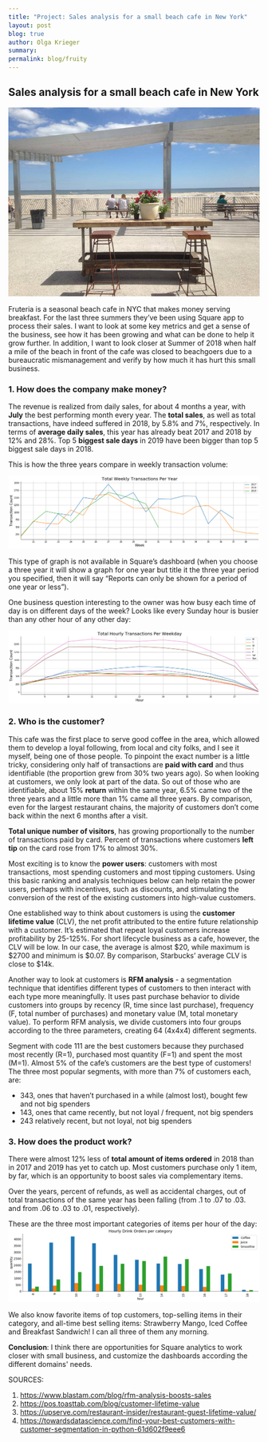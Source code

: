 ```yaml
---
title: "Project: Sales analysis for a small beach cafe in New York"
layout: post
blog: true
author: Olga Krieger
summary:
permalink: blog/fruity
---
```

## Sales analysis for a small beach cafe in New York
![png](/assets/images/posts/fruit/fruit-main.jpg)

Fruteria is a seasonal beach cafe in NYC that makes money serving breakfast. For the last three summers they’ve been using Square app to process their sales. I want to look at some key metrics and get a sense of the business, see how it has been growing and what can be done to help it grow further. In addition, I want to look closer at Summer of 2018 when half a mile of the beach in front of the cafe was closed to beachgoers due to a bureaucratic mismanagement and verify by how much it has hurt this small business. 

### 1. How does the company make money?

The revenue is realized from daily sales, for about 4 months a year, with **July** the best performing month every year. The **total sales**, as well as total transactions, have indeed suffered in 2018, by 5.8% and 7%, respectively. In terms of **average daily sales**, this year has already beat 2017 and 2018 by  12% and 28%. Top 5 **biggest sale days** in 2019 have been bigger than top 5 biggest sale days in 2018. 

This is how the three years compare in weekly transaction volume:

![png](/assets/images/posts/fruit/transactions_weekly.png)

This type of graph is not available in Square’s dashboard (when you choose a three year it will show a graph for one year but title it the three year period you specified, then it will say “Reports can only be shown for a period of one year or less”).

One business question interesting to the owner was how busy each time of day is on different days of the week? Looks like every Sunday hour is busier than any other hour of any other day:


![png](/assets/images/posts/fruit/transactions_hourly.png)



### 2. Who is the customer?

This cafe was the first place to serve good coffee in the area, which allowed them to develop a loyal following, from local and city folks, and I see it myself, being one of those people. To pinpoint the exact number is a little tricky, considering only half of transactions are **paid with card** and thus identifiable (the proportion grew from 30% two years ago). So when looking at customers, we only look at part of the data. So out of those who are identifiable, about 15% **return** within the same year, 6.5% came two of the three years and a little more than 1% came all three years. By comparison, even for the largest restaurant chains, the majority of customers don’t come back within the next 6 months after a visit. 

**Total unique number of visitors**, has growing proportionally to the number of transactions paid by card. Percent of transactions where customers **left tip** on the card rose from 17% to almost 30%.

Most exciting is to know the **power users**: customers with most transactions, most spending customers and most tipping customers. Using this basic ranking and analysis techniques below can help retain the power users, perhaps with incentives, such as discounts, and stimulating the conversion of the rest of the existing customers into high-value customers.

One established way to think about customers is using the **customer lifetime value** (CLV), the net profit attributed to the entire future relationship with a customer. It’s estimated that repeat loyal customers increase profitability by 25-125%. For short lifecycle business as a cafe, however, the CLV will be low. In our case, the average is almost $20, while maximum is $2700 and minimum is $0.07. By comparison, Starbucks’ average CLV is close to $14k.

Another way to look at customers is **RFM analysis** - a segmentation technique that identifies different types of customers to then interact with each type more meaningfully. It uses past purchase behavior to divide customers into groups by recency (R, time since last purchase), frequency (F, total number of purchases) and monetary value (M, total monetary value). To perform RFM analysis, we divide customers into four groups according to the three parameters, creating 64 (4x4x4) different segments.

Segment with code 111 are the best customers because they purchased most recently (R=1), purchased most quantity (F=1) and spent the most (M=1). Almost 5% of the cafe’s customers are the best type of  customers! The three most popular segments, with more than 7% of customers each, are:
- 343, ones that haven’t purchased in a while (almost lost), bought few and not big spenders
- 143, ones that came recently, but not loyal / frequent, not big spenders
- 243 relatively recent, but not loyal, not big spenders



### 3. How does the product work? 

There were almost 12% less of **total amount of items ordered** in 2018 than in 2017 and 2019 has yet to catch up. Most customers purchase only 1 item, by far, which is an opportunity to boost sales via complementary items.

Over the years, percent of refunds, as well as accidental charges, out of total transactions of the same year has been falling (from .1 to .07 to .03. and from .06 to .03 to .01, respectively).

These are the three most important categories of items per hour of the day:
![png](/assets/images/posts/fruit/drinks_hourly.png)

We also know favorite items of top customers, top-selling items in their category, and all-time best selling items: Strawberry Mango, Iced Coffee and Breakfast Sandwich! I can all three of them any morning.

**Conclusion**: I think there are opportunities for Square analytics to work closer with small business, and customize the dashboards according the different domains' needs. 

SOURCES:
1. https://www.blastam.com/blog/rfm-analysis-boosts-sales
2. https://pos.toasttab.com/blog/customer-lifetime-value
3. https://upserve.com/restaurant-insider/restaurant-guest-lifetime-value/
4. https://towardsdatascience.com/find-your-best-customers-with-customer-segmentation-in-python-61d602f9eee6

